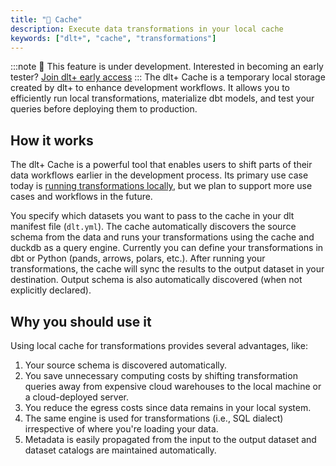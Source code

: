 ```yaml
---
title: "🧪 Cache"
description: Execute data transformations in your local cache
keywords: ["dlt+", "cache", "transformations"]
---
```

:::note
🚧 This feature is under development. Interested in becoming an early tester? [Join dlt+ early access](https://info.dlthub.com/waiting-list)
:::
The dlt+ Cache is a temporary local storage created by dlt+ to enhance development workflows. It allows you to efficiently run local transformations, materialize dbt models, and test your queries before deploying them to production. 

## How it works

The dlt+ Cache is a powerful tool that enables users to shift parts of their data workflows earlier in the development process. Its primary use case today is [running transformations locally](../features/transformations/index.md), but we plan to support more use cases and workflows in the future.

You specify which datasets you want to pass to the cache in your dlt manifest file (`dlt.yml`). The cache automatically discovers the source schema from the data and runs your transformations using the cache and duckdb as a query engine. Currently you can define your transformations in dbt or Python (pands, arrows, polars, etc.). After running your transformations, the cache will sync the results to the output dataset in your destination. Output schema is also automatically discovered (when not explicitly declared).


## Why you should use it

Using local cache for transformations provides several advantages, like:
1. Your source schema is discovered automatically.
2. You save unnecessary computing costs by shifting transformation queries away from expensive cloud warehouses to the local machine or a cloud-deployed server.
3. You reduce the egress costs since data remains in your local system.
4. The same engine is used for transformations (i.e., SQL dialect) irrespective of where you're loading your data.
6. Metadata is easily propagated from the input to the output dataset and dataset catalogs are maintained automatically.

